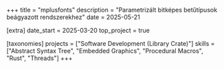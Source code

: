 +++
title = "mplusfonts"
description = "Parametrizált bitképes betűtípusok beágyazott rendszerekhez"
date = 2025-05-21

[extra]
date_start = 2025-03-20
top_project = true

[taxonomies]
projects = ["Software Development (Library Crate)"]
skills = ["Abstract Syntax Tree", "Embedded Graphics", "Procedural Macros", "Rust", "Threads"]
+++

